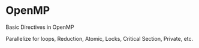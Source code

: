 # OpenMP
Basic Directives in OpenMP

Parallelize for loops, Reduction, Atomic, Locks, Critical Section, Private, etc. 
